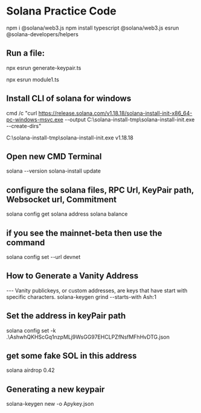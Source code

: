 # Solana Practice Code
npm i @solana/web3.js
npm install typescript @solana/web3.js esrun @solana-developers/helpers

## Run a file:
npx esrun generate-keypair.ts

npx esrun module1.ts 

## Install CLI of solana for windows
cmd /c "curl https://release.solana.com/v1.18.18/solana-install-init-x86_64-pc-windows-msvc.exe --output C:\solana-install-tmp\solana-install-init.exe --create-dirs"

C:\solana-install-tmp\solana-install-init.exe v1.18.18

## Open new CMD Terminal 
solana --version
solana-install update

## configure the solana files, RPC Url, KeyPair path, Websocket url, Commitment
solana config get
solana address
solana balance

## if you see the mainnet-beta then use the command
solana config set --url devnet

## How to Generate a Vanity Address
--- Vanity publickeys, or custom addresses, are keys that have start with specific characters.
solana-keygen grind --starts-with Ash:1 

## Set the address in keyPair path
solana config set -k .\AshwhQKHScGq1nzpMLj9WsGG97EHCLPZfNsfMFhHvDTG.json 

## get some fake SOL in this address 
solana airdrop 0.42

## Generating a new keypair
solana-keygen new -o Apykey.json

